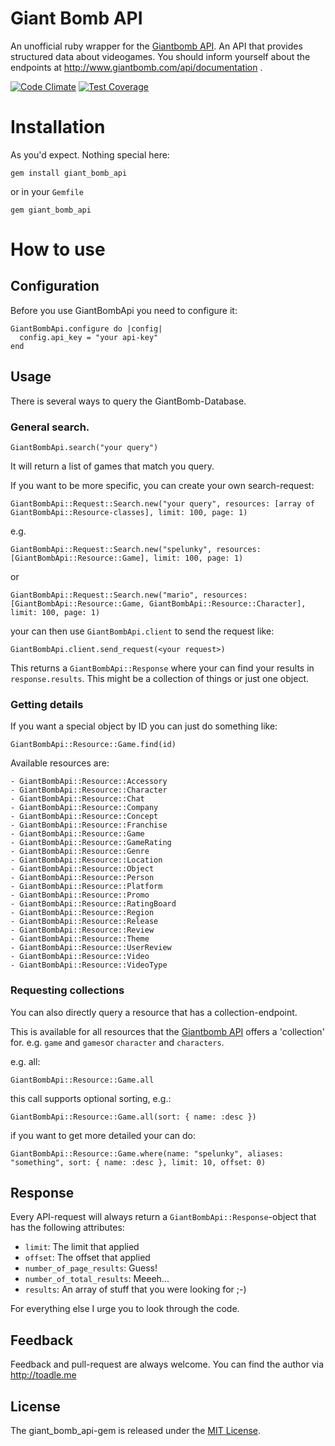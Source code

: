 # Giant Bomb API

An unofficial ruby wrapper for the [Giantbomb API](http://api.giantbomb.com). An API that provides structured data about videogames. You should inform yourself about the endpoints at http://www.giantbomb.com/api/documentation .

[![Code Climate](https://codeclimate.com/github/toadle/filter8/badges/gpa.svg)](https://codeclimate.com/github/toadle/filter8)
[![Test Coverage](https://codeclimate.com/github/toadle/filter8/badges/coverage.svg)](https://codeclimate.com/github/toadle/filter8)

# Installation


As you'd expect. Nothing special here: 

```
gem install giant_bomb_api
```

or in your `Gemfile`

```
gem giant_bomb_api
```

# How to use

## Configuration

Before you use GiantBombApi you need to configure it:
```
GiantBombApi.configure do |config|
  config.api_key = "your api-key"
end
```

## Usage

There is several ways to query the GiantBomb-Database.

### General search.
```
GiantBombApi.search("your query")
```
It will return a list of games that match you query. 

If you want to be more specific, you can create your own search-request: 

```
GiantBombApi::Request::Search.new("your query", resources: [array of GiantBombApi::Resource-classes], limit: 100, page: 1)
```

e.g.

```
GiantBombApi::Request::Search.new("spelunky", resources: [GiantBombApi::Resource::Game], limit: 100, page: 1)
```

or

```
GiantBombApi::Request::Search.new("mario", resources: [GiantBombApi::Resource::Game, GiantBombApi::Resource::Character], limit: 100, page: 1)
```

your can then use `GiantBombApi.client` to send the request like: 

```
GiantBombApi.client.send_request(<your request>)
```

This returns a `GiantBombApi::Response` where your can find your results in `response.results`. This might be a collection of things or just one object.


### Getting details

If you want a special object by ID you can just do something like:

```
GiantBombApi::Resource::Game.find(id)
```

Available resources are:

```
- GiantBombApi::Resource::Accessory
- GiantBombApi::Resource::Character
- GiantBombApi::Resource::Chat
- GiantBombApi::Resource::Company
- GiantBombApi::Resource::Concept
- GiantBombApi::Resource::Franchise
- GiantBombApi::Resource::Game
- GiantBombApi::Resource::GameRating
- GiantBombApi::Resource::Genre
- GiantBombApi::Resource::Location
- GiantBombApi::Resource::Object
- GiantBombApi::Resource::Person
- GiantBombApi::Resource::Platform
- GiantBombApi::Resource::Promo
- GiantBombApi::Resource::RatingBoard
- GiantBombApi::Resource::Region
- GiantBombApi::Resource::Release
- GiantBombApi::Resource::Review
- GiantBombApi::Resource::Theme
- GiantBombApi::Resource::UserReview
- GiantBombApi::Resource::Video
- GiantBombApi::Resource::VideoType
```

### Requesting collections

You can also directly query a resource that has a collection-endpoint.

This is available for all resources that the [Giantbomb API](http://www.giantbomb.com/api/documentation) offers a 'collection' for. e.g. `game` and `games`or `character` and `characters`.

e.g. all:

```
GiantBombApi::Resource::Game.all
```

this call supports optional sorting, e.g.:

```
GiantBombApi::Resource::Game.all(sort: { name: :desc })
```

if you want to get more detailed your can do: 

```
GiantBombApi::Resource::Game.where(name: "spelunky", aliases: "something", sort: { name: :desc }, limit: 10, offset: 0)
```


## Response

Every API-request will always return a `GiantBombApi::Response`-object that has the following attributes: 

- `limit`: The limit that applied
- `offset`: The offset that applied
- `number_of_page_results`: Guess!
- `number_of_total_results`: Meeeh...
- `results`: An array of stuff that you were looking for ;-)

For everything else I urge you to look through the code.

## Feedback
Feedback and pull-request are always welcome. 
You can find the author via http://toadle.me

## License
The giant_bomb_api-gem is released under the [MIT License](http://opensource.org/licenses/MIT).
